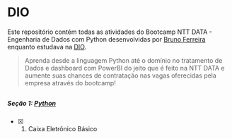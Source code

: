 # DIO

Este repositório contém todas as atividades do Bootcamp NTT DATA - Engenharia de Dados com Python desenvolvidas por [Bruno Ferreira](https://www.linkedin.com/in/brunokye/) enquanto estudava na [DIO](https://web.dio.me/track/engenharia-dados-python).

>Aprenda desde a linguagem Python até o domínio no tratamento de Dados e dashboard com PowerBI do jeito que é feito na NTT DATA e aumente suas chances de contratação nas vagas oferecidas pela empresa através do bootcamp!

##

##### Seção 1: [Python]()
- [x] 1. Caixa Eletrônico Básico

